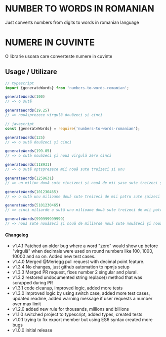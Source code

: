 
# NUMBER TO WORDS IN ROMANIAN
Just converts numbers from digits to words in romanian language

# NUMERE IN CUVINTE
O librarie usoara care converteste numere in cuvinte

## Usage / Utilizare

```ts
// typescript
import {generateWords} from 'numbers-to-words-romanian';

generateWords(100)
// => o sută

generateWords(19.25)
// => nouăsprezece virgulă douăzeci și cinci
```

```js
// javascript
const {generateWords} = require('numbers-to-words-romanian');

generateWords(125)
// => o sută douăzeci și cinci

generateWords(199.05)
// => o sută nouăzeci și nouă virgulă zero cinci

generateWords(118931)
// => o sută optsprezece mii nouă sute treizeci și unu

generateWords(1259631)
// => un milion două sute cincizeci și nouă de mii șase sute treizeci și unu

generateWords(101230465)
// => o sută unu milioane două sute treizeci de mii patru sute șaizeci și cinci

generateWords(5101230465)
// => cinci miliarde o sută unu milioane două sute treizeci de mii patru sute șaizeci și cinci

generateWords(999999999999)
// => nouă sute nouăzeci și nouă de miliarde nouă sute nouăzeci și nouă de milioane nouă sute nouăzeci și nouă de mii nouă sute nouăzeci și nouă

```

#### Changelog
- v1.4.1 Patched an older bug where a word "zero" would show up before "virgulă" when decimals were used on round numbers like 100, 1000, 10000 and so on. Added new test cases.
- v1.4.0 Merged @Meriegg pull request with decimal point feature.
- v1.3.4 No changes, just github automation to npmjs setup 
- v1.3.3 Merged PR request, fixes number 2 singular and plural. 
- v1.3.2 restored undocumented string replace() method that was scrapped during PR
- v1.3.1 code cleanup, improved logic, added more tests
- v1.3.0 improved logic by using switch case, added more test cases, updated readme, added warning message if user requests a number over max limit
- v1.2.0 added new rule for thousands, millions and billions
- v1.1.0 switched project to typescript, added types, created tests
- v1.0.1 trying to fix export member but using ES6 syntax created more bugs
- v1.0.0 initial release 
